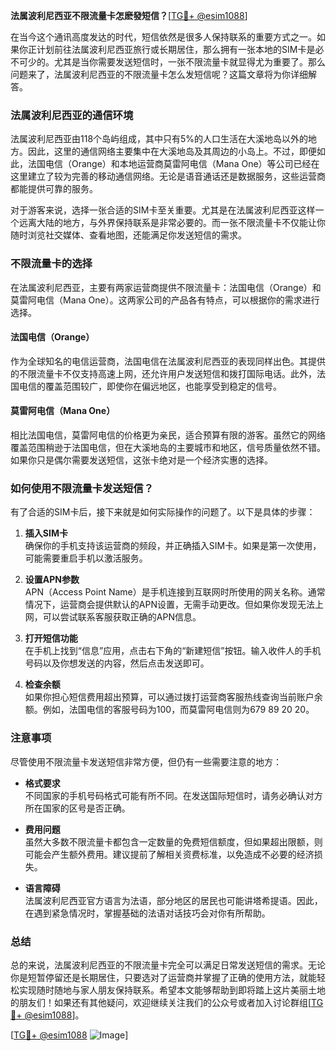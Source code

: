 **法属波利尼西亚不限流量卡怎麽發短信？**[[TG💪+ @esim1088](https://t.me/s/esim1088)]

在当今这个通讯高度发达的时代，短信依然是很多人保持联系的重要方式之一。如果你正计划前往法属波利尼西亚旅行或长期居住，那么拥有一张本地的SIM卡是必不可少的。尤其是当你需要发送短信时，一张不限流量卡就显得尤为重要了。那么问题来了，法属波利尼西亚的不限流量卡怎么发短信呢？这篇文章将为你详细解答。

### 法属波利尼西亚的通信环境

法属波利尼西亚由118个岛屿组成，其中只有5%的人口生活在大溪地岛以外的地方。因此，这里的通信网络主要集中在大溪地岛及其周边的小岛上。不过，即便如此，法国电信（Orange）和本地运营商莫雷阿电信（Mana One）等公司已经在这里建立了较为完善的移动通信网络。无论是语音通话还是数据服务，这些运营商都能提供可靠的服务。

对于游客来说，选择一张合适的SIM卡至关重要。尤其是在法属波利尼西亚这样一个远离大陆的地方，与外界保持联系是非常必要的。而一张不限流量卡不仅能让你随时浏览社交媒体、查看地图，还能满足你发送短信的需求。

### 不限流量卡的选择

在法属波利尼西亚，主要有两家运营商提供不限流量卡：法国电信（Orange）和莫雷阿电信（Mana One）。这两家公司的产品各有特点，可以根据你的需求进行选择。

#### 法国电信（Orange）

作为全球知名的电信运营商，法国电信在法属波利尼西亚的表现同样出色。其提供的不限流量卡不仅支持高速上网，还允许用户发送短信和拨打国际电话。此外，法国电信的覆盖范围较广，即使你在偏远地区，也能享受到稳定的信号。

#### 莫雷阿电信（Mana One）

相比法国电信，莫雷阿电信的价格更为亲民，适合预算有限的游客。虽然它的网络覆盖范围稍逊于法国电信，但在大溪地岛的主要城市和地区，信号质量依然不错。如果你只是偶尔需要发送短信，这张卡绝对是一个经济实惠的选择。

### 如何使用不限流量卡发送短信？

有了合适的SIM卡后，接下来就是如何实际操作的问题了。以下是具体的步骤：

1. **插入SIM卡**  
   确保你的手机支持该运营商的频段，并正确插入SIM卡。如果是第一次使用，可能需要重启手机以激活服务。

2. **设置APN参数**  
   APN（Access Point Name）是手机连接到互联网时所使用的网关名称。通常情况下，运营商会提供默认的APN设置，无需手动更改。但如果你发现无法上网，可以尝试联系客服获取正确的APN信息。

3. **打开短信功能**  
   在手机上找到“信息”应用，点击右下角的“新建短信”按钮。输入收件人的手机号码以及你想发送的内容，然后点击发送即可。

4. **检查余额**  
   如果你担心短信费用超出预算，可以通过拨打运营商客服热线查询当前账户余额。例如，法国电信的客服号码为100，而莫雷阿电信则为679 89 20 20。

### 注意事项

尽管使用不限流量卡发送短信非常方便，但仍有一些需要注意的地方：

- **格式要求**  
  不同国家的手机号码格式可能有所不同。在发送国际短信时，请务必确认对方所在国家的区号是否正确。

- **费用问题**  
  虽然大多数不限流量卡都包含一定数量的免费短信额度，但如果超出限额，则可能会产生额外费用。建议提前了解相关资费标准，以免造成不必要的经济损失。

- **语言障碍**  
  法属波利尼西亚官方语言为法语，部分地区的居民也可能讲塔希提语。因此，在遇到紧急情况时，掌握基础的法语对话技巧会对你有所帮助。

### 总结

总的来说，法属波利尼西亚的不限流量卡完全可以满足日常发送短信的需求。无论你是短暂停留还是长期居住，只要选对了运营商并掌握了正确的使用方法，就能轻松实现随时随地与家人朋友保持联系。希望本文能够帮助到即将踏上这片美丽土地的朋友们！如果还有其他疑问，欢迎继续关注我们的公众号或者加入讨论群组[[TG💪+ @esim1088](https://t.me/s/esim1088)]。

[[TG💪+ @esim1088](https://t.me/s/esim1088) ![Image](https://i.postimg.cc/4NQfJmqS/Snipaste-2025-05-13-00-14-12.png)]